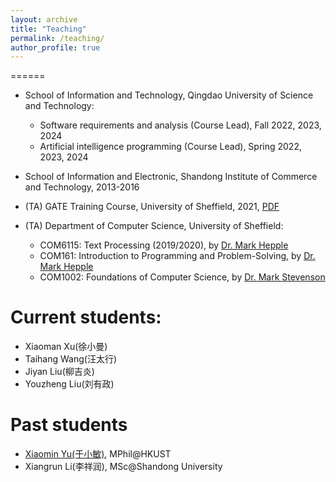```yaml
---
layout: archive
title: "Teaching"
permalink: /teaching/
author_profile: true
---
```


======


* School of Information and Technology, Qingdao University of Science and Technology:
   - Software requirements and analysis (Course Lead), Fall 2022, 2023, 2024
   - Artificial intelligence programming (Course Lead), Spring 2022, 2023, 2024

* School of Information and Electronic, Shandong Institute of Commerce and Technology, 2013-2016

* (TA) GATE Training Course, University of Sheffield, 2021, [PDF](http://ye-jiang.com/files/GateIntro.pdf)

* (TA) Department of Computer Science, University of Sheffield:
   - COM6115: Text Processing (2019/2020), by [Dr. Mark Hepple](http://staffwww.dcs.shef.ac.uk/people/M.Hepple/)
   - COM161: Introduction to Programming and Problem-Solving, by [Dr. Mark Hepple](http://staffwww.dcs.shef.ac.uk/people/M.Hepple/)
   - COM1002: Foundations of Computer Science, by [Dr. Mark Stevenson](http://staffwww.dcs.shef.ac.uk/people/M.Stevenson/teaching.html)

Current students:
=====
* Xiaoman Xu(徐小曼)
* Taihang Wang(汪太行)
* Jiyan Liu(柳吉炎)
* Youzheng Liu(刘有政)


Past students
=====
* [Xiaomin Yu(于小敏)](https://yu-xm.github.io/), MPhil@HKUST
* Xiangrun Li(李祥润), MSc@Shandong University
